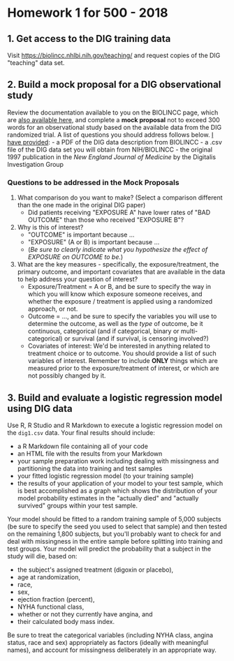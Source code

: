 # Homework 1 for 500 - 2018

## 1. Get access to the DIG training data

Visit https://biolincc.nhlbi.nih.gov/teaching/ and request copies of the DIG "teaching" data set.

## 2. Build a mock proposal for a DIG observational study

Review the documentation available to you on the BIOLINCC page, which are [also available here](https://github.com/THOMASELOVE/500-2018/tree/master/assignments/homework1), and complete a **mock proposal** not to exceed 300 words for an observational study based on the available data from the DIG randomized trial. A list of questions you should address follows below. [I have provided](https://github.com/THOMASELOVE/500-2018/tree/master/assignments/homework1): 
    - a PDF of the DIG data description from BIOLINCC
    - a .csv file of the DIG data set you will obtain from NIH/BIOLINCC
    - the original 1997 publication in the *New England Journal of Medicine*  by the Digitalis Investigation Group

### Questions to be addressed in the Mock Proposals

1. What comparison do you want to make? (Select a comparison different than the one made in the original DIG paper)
    + Did patients receiving "EXPOSURE A" have lower rates of "BAD OUTCOME" than those who received "EXPOSURE B"?
2. Why is this of interest?
    + "OUTCOME" is important because ...
    + "EXPOSURE" (A or B) is important because ...
    + (*Be sure to clearly indicate what you hypothesize the effect of EXPOSURE on OUTCOME to be.*)
3. What are the key measures - specifically, the exposure/treatment, the primary outcome, and important covariates that are available in the data to help address your question of interest?
    + Exposure/Treatment = A or B, and be sure to specify the way in which you will know which exposure someone receives, and whether the exposure / treatment is applied using a randomized approach, or not.
    + Outcome = ..., and be sure to specify the variables you will use to determine the outcome, as well as the *type* of outcome, be it continuous, categorical (and if categorical, binary or multi-categorical) or survival (and if survival, is censoring involved?) 
    + Covariates of interest: We'd be interested in anything related to treatment choice or to outcome. You should provide a list of such variables of interest. Remember to include **ONLY** things which are measured prior to the exposure/treatment of interest, or which are not possibly changed by it.
    
## 3. Build and evaluate a logistic regression model using DIG data

Use R, R Studio and R Markdown to execute a logistic regression model on the `dig1.csv` data. Your final results should include:

- a R Markdown file containing all of your code
- an HTML file with the results from your Markdown
- your sample preparation work including dealing with missingness and partitioning the data into training and test samples
- your fitted logistic regression model (to your training sample)
- the results of your application of your model to your test sample, which is best accomplished as a graph which shows the distribution of your model probability estimates in the "actually died" and "actually survived" groups within your test sample.

Your model should be fitted to a random training sample of 5,000 subjects (be sure to specify the seed you used to select that sample) and then tested on the remaining 1,800 subjects, but you'll probably want to check for and deal with missingness in the entire sample before splitting into training and test groups. Your model will predict the probability that a subject in the study will die, based on:

- the subject's assigned treatment (digoxin or placebo), 
- age at randomization, 
- race, 
- sex, 
- ejection fraction (percent), 
- NYHA functional class, 
- whether or not they currently have angina, and 
- their calculated body mass index. 

Be sure to treat the categorical variables (including NYHA class, angina status, race and sex) appropriately as factors (ideally with meaningful names), and account for missingness deliberately in an appropriate way. 



